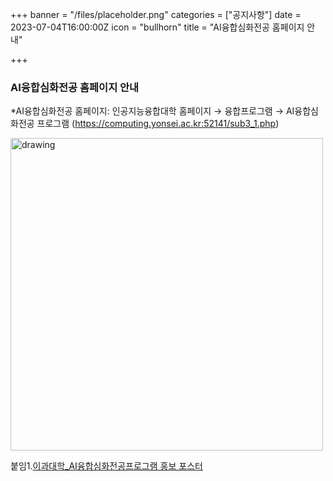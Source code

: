 +++
banner = "/files/placeholder.png"
categories = ["공지사항"]
date = 2023-07-04T16:00:00Z
icon = "bullhorn"
title = "AI융합심화전공 홈페이지 안내"

+++
### **AI융합심화전공 홈페이지 안내**

\*AI융합심화전공 홈페이지: 인공지능융합대학 홈페이지 → 융합프로그램 → AI융합심화전공 프로그램 (https://computing.yonsei.ac.kr:52141/sub3_1.php)

<img src="/files/AI_final.png" alt="drawing" width="500"/>

붙임1.[이과대학_AI융합심화전공프로그램 홍보 포스터](/files/AI_final.png)
